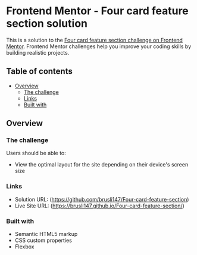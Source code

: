 # Frontend Mentor - Four card feature section solution

This is a solution to the [Four card feature section challenge on Frontend Mentor](https://www.frontendmentor.io/challenges/four-card-feature-section-weK1eFYK). Frontend Mentor challenges help you improve your coding skills by building realistic projects. 

## Table of contents

- [Overview](#overview)
  - [The challenge](#the-challenge)
  - [Links](#links)
  - [Built with](#built-with)


## Overview

### The challenge

Users should be able to:

- View the optimal layout for the site depending on their device's screen size


### Links

- Solution URL: (https://github.com/brusli147/Four-card-feature-section)
- Live Site URL: (https://brusli147.github.io/Four-card-feature-section/)


### Built with

- Semantic HTML5 markup
- CSS custom properties
- Flexbox


